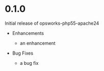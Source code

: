 # 0.1.0

Initial release of opsworks-php55-apache24

* Enhancements
  * an enhancement

* Bug Fixes
  * a bug fix
